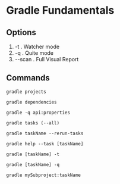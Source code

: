 # Gradle Fundamentals

## Options
  1. -t . Watcher mode
  2. -q . Quite mode
  3. --scan . Full Visual Report

## Commands

```
gradle projects
```

```
gradle dependencies
```

```
gradle -q api:properties
```

```
gradle tasks (--all)
```

```
gradle taskName --rerun-tasks
```

```
gradle help --task [taskName]
```

```
gradle [taskName] -t
```

```
gradle [taskName] -q
```

```
gradle mySubproject:taskName
```

